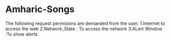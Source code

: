# Amharic-Songs

The following request permisions are demanded from the user,
1.Internet to access the web
2.Network_State : To access the network
3.ALert Window :To show alerts

